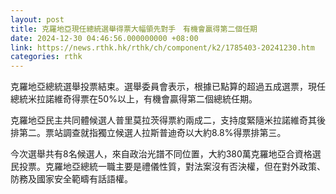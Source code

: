 ```yaml
---
layout: post
title: 克羅地亞現任總統選舉得票大幅領先對手　有機會贏得第二個任期
date: 2024-12-30 04:46:56.000000000 +08:00
link: https://news.rthk.hk/rthk/ch/component/k2/1785403-20241230.htm
categories: rthk
---
```


克羅地亞總統選舉投票結束。選舉委員會表示，根據已點算的超過五成選票，現任總統米拉諾維奇得票在50%以上，有機會贏得第二個總統任期。

克羅地亞民主共同體候選人普里莫拉茨得票約兩成二，支持度緊隨米拉諾維奇其後排第二。票站調查就指獨立候選人拉斯普迪奇以大約8.8%得票排第三。

今次選舉共有8名候選人，來自政治光譜不同位置，大約380萬克羅地亞合資格選民投票。克羅地亞總統一職主要是禮儀性質，對法案沒有否決權，但在對外政策、防務及國家安全範疇有話語權。
